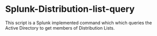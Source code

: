 # Splunk-Distribution-list-query

This script is a Splunk implemented command which which queries the Active Directory to get members of Distribution Lists.

